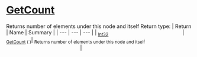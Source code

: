 # [GetCount](./HierarchyElement-100664014.md)

Returns number of elements under this node and itself
Return type:
| Return | Name | Summary | 
| --- | --- | --- | 
| <sub>[Int32](https://docs.microsoft.com/en-us/dotnet/api/System.Int32)</sub><img width=200/>| <sub>[GetCount](./HierarchyElement-100664014.md) (  )</sub>| <sub>Returns number of elements under this node and itself</sub><img width=200/>| <br>


